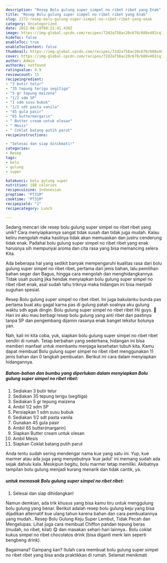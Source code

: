 ```yaml
---
description: "Resep Bolu gulung super simpel no ribet ribet yang Enak"
title: "Resep Bolu gulung super simpel no ribet ribet yang Enak"
slug: 2272-resep-bolu-gulung-super-simpel-no-ribet-ribet-yang-enak
category: Uncategorized
date: 2022-08-19T00:21:41.438Z
image: https://img-global.cpcdn.com/recipes/72d2a758ac20c670/680x482cq70/bolu-gulung-super-simpel-no-ribet-ribet-foto-resep-utama.jpg
hideToc: false
enableToc: true
enableTocContent: false
thumbnail: https://img-global.cpcdn.com/recipes/72d2a758ac20c670/680x482cq70/bolu-gulung-super-simpel-no-ribet-ribet-foto-resep-utama.jpg
cover: https://img-global.cpcdn.com/recipes/72d2a758ac20c670/680x482cq70/bolu-gulung-super-simpel-no-ribet-ribet-foto-resep-utama.jpg
author: Admin
authorAv: notfound
ratingvalue: 4.9
reviewcount: 15
recipeingredient:
- "3 butir telur"
- "35 tepung terigu segitiga"
- "5 gr tepung maizena"
- "1/2 sdm SP"
- "1 sdm susu bubuk"
- "1/2 sdt pasta vanila"
- "45 gula pasir"
- "65 buttermargarin"
- " Butter cream untuk olesan"
- " Mesis"
- " Coklat batang putih parut"
recipeinstructions:

- "Selesai dan siap dinikmati!"
categories:
- Resep
tags:
- bolu
- gulung
- super

katakunci: bolu gulung super 
nutrition: 188 calories
recipecuisine: Indonesian
preptime: "PT31M"
cooktime: "PT31M"
recipeyield: "2"
recipecategory: Lunch

---
```





Sedang mencari ide resep bolu gulung super simpel no ribet ribet yang unik? Cara menyiapkannya sangat tidak susah dan tidak juga mudah. Kalau keliru mengolah maka hasilnya tidak akan memuaskan dan justru cenderung tidak enak. Padahal bolu gulung super simpel no ribet ribet yang enak harusnya sih mempunyai aroma dan cita rasa yang bisa memancing selera Kita.





Ada beberapa hal yang sedikit banyak mempengaruhi kualitas rasa dari bolu gulung super simpel no ribet ribet, pertama dari jenis bahan, lalu pemilihan bahan segar dan Bagus, hingga cara mengolah dan menghidangkannya. Tidak usah pusing jika hendak menyiapkan bolu gulung super simpel no ribet ribet enak,      asal sudah tahu triknya maka hidangan ini bisa menjadi suguhan spesial.














Resep Bolu gulung super simpel no ribet ribet. Ini juga bakulanku bunda pas pertama buat aku gagal karna pas di gulung patah soalnya aku gulung waktu sdh agak dingin. Bolu gulung super simpel no ribet ribet Hii guys. 🤗Hari ini aku mau berbagi resep bolu gulung yang anti ribet dan pastinya tanpa SP dan pengembang dijamin rasanya enak banget tekstur bolunya yan.






Nah, kali ini kita coba, yuk, siapkan bolu gulung super simpel no ribet ribet sendiri di rumah. Tetap berbahan yang sederhana, hidangan ini bisa memberi manfaat untuk membantu menjaga kesehatan tubuh kita. Kamu dapat membuat Bolu gulung super simpel no ribet ribet menggunakan 11 jenis bahan dan 0 langkah pembuatan. Berikut ini cara dalam menyiapkan hidangannya.

<!--inarticleads1-->

##### Bahan-bahan dan bumbu yang diperlukan dalam menyiapkan Bolu gulung super simpel no ribet ribet:

1. Sediakan 3 butir telur
1. Sediakan 35 tepung terigu (segitiga)
1. Sediakan 5 gr tepung maizena
1. Ambil 1/2 sdm SP
1. Persiapkan 1 sdm susu bubuk
1. Sediakan 1/2 sdt pasta vanila
1. Gunakan 45 gula pasir
1. Ambil 65 butter(margarin)
1. Siapkan  Butter cream untuk olesan
1. Ambil  Mesis
1. Siapkan  Coklat batang putih parut


Anda tentu sudah sering mendengar nama kue yang satu ini. Yup, kue marmer atau ada juga yang menyebutnya &#39;kue jadul&#39; ini memang sudah ada sejak dahulu kala. Meskipun begitu, bolu marmer tetap memiliki. Akibatnya tampilan bolu gulung menjadi kurang menarik dan tidak cantik, ya. 

<!--inarticleads2-->

#####  untuk memasak Bolu gulung super simpel no ribet ribet:


1. Selesai dan siap dihidangkan!

Namun demkian, ada trik khusus yang bisa kamu tiru untuk menggulung bolu gulung yang benar. Berikut adalah resep bolu gulung keju yang bisa dijadikan alternatif kue ulang tahun karena bahan dan cara pembuatannya yang mudah.. Resep Bolu Gulung Keju Super Lembut, Tidak Pecah dan Mengelupas. Lihat juga cara membuat Chiffon pandan tepung beras (mudah, no ribet, kilat) 😋 dan masakan sehari-hari lainnya.. Bolu coklat kukus simpel no ribet chocolatos drink (bisa diganti merk lain seperti bengbeng drink). 

Bagaimana? Gampang kan? Itulah cara membuat bolu gulung super simpel no ribet ribet yang bisa anda praktikkan di rumah. Selamat menikmati
